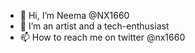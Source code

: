 - 👋 Hi, I’m Neema @NX1660
- 👀 I’m an artist and a tech-enthusiast
- 📫 How to reach me on twitter @nx1660

